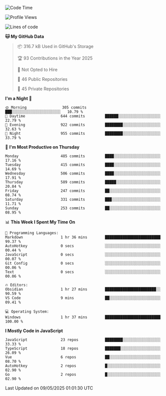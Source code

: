 <!--START_SECTION:waka-->
![Code Time](http://img.shields.io/badge/Code%20Time-944%20hrs%2048%20mins-blue)

![Profile Views](http://img.shields.io/badge/Profile%20Views-1-blue)

![Lines of code](https://img.shields.io/badge/From%20Hello%20World%20I%27ve%20Written-1.1%20million%20lines%20of%20code-blue)

**🐱 My GitHub Data** 

> 📦 316.7 kB Used in GitHub's Storage 
 > 
> 🏆 93 Contributions in the Year 2025
 > 
> 🚫 Not Opted to Hire
 > 
> 📜 46 Public Repositories 
 > 
> 🔑 45 Private Repositories 
 > 
**I'm a Night 🦉** 

```text
🌞 Morning                305 commits         ███░░░░░░░░░░░░░░░░░░░░░░   10.79 % 
🌆 Daytime                644 commits         ██████░░░░░░░░░░░░░░░░░░░   22.79 % 
🌃 Evening                922 commits         ████████░░░░░░░░░░░░░░░░░   32.63 % 
🌙 Night                  955 commits         ████████░░░░░░░░░░░░░░░░░   33.79 % 
```
📅 **I'm Most Productive on Thursday** 

```text
Monday                   485 commits         ████░░░░░░░░░░░░░░░░░░░░░   17.16 % 
Tuesday                  415 commits         ████░░░░░░░░░░░░░░░░░░░░░   14.69 % 
Wednesday                506 commits         ████░░░░░░░░░░░░░░░░░░░░░   17.91 % 
Thursday                 589 commits         █████░░░░░░░░░░░░░░░░░░░░   20.84 % 
Friday                   247 commits         ██░░░░░░░░░░░░░░░░░░░░░░░   08.74 % 
Saturday                 331 commits         ███░░░░░░░░░░░░░░░░░░░░░░   11.71 % 
Sunday                   253 commits         ██░░░░░░░░░░░░░░░░░░░░░░░   08.95 % 
```


📊 **This Week I Spent My Time On** 

```text
💬 Programming Languages: 
Markdown                 1 hr 36 mins        █████████████████████████   99.37 % 
AutoHotkey               0 secs              ░░░░░░░░░░░░░░░░░░░░░░░░░   00.44 % 
JavaScript               0 secs              ░░░░░░░░░░░░░░░░░░░░░░░░░   00.07 % 
Git Config               0 secs              ░░░░░░░░░░░░░░░░░░░░░░░░░   00.06 % 
Text                     0 secs              ░░░░░░░░░░░░░░░░░░░░░░░░░   00.06 % 

🔥 Editors: 
Obsidian                 1 hr 27 mins        ███████████████████████░░   90.59 % 
VS Code                  9 mins              ██░░░░░░░░░░░░░░░░░░░░░░░   09.41 % 

💻 Operating System: 
Windows                  1 hr 37 mins        █████████████████████████   100.00 % 
```

**I Mostly Code in JavaScript** 

```text
JavaScript               23 repos            ████████░░░░░░░░░░░░░░░░░   33.33 % 
TypeScript               18 repos            ███████░░░░░░░░░░░░░░░░░░   26.09 % 
Vue                      6 repos             ██░░░░░░░░░░░░░░░░░░░░░░░   08.70 % 
AutoHotkey               2 repos             █░░░░░░░░░░░░░░░░░░░░░░░░   02.90 % 
Go                       2 repos             █░░░░░░░░░░░░░░░░░░░░░░░░   02.90 % 
```




 Last Updated on 09/05/2025 01:01:30 UTC
<!--END_SECTION:waka-->
